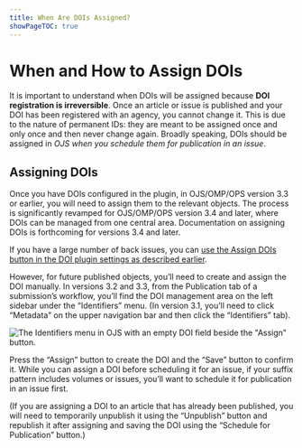 ```yaml
---
title: When Are DOIs Assigned?
showPageTOC: true
---
```


# When and How to Assign DOIs

It is important to understand when DOIs will be assigned because **DOI registration is irreversible**. Once an article or issue is published and your DOI has been registered with an agency, you cannot change it. This is due to the nature of permanent IDs: they are meant to be assigned once and only once and then never change again.
Broadly speaking, DOIs should be assigned in *OJS when you schedule them for publication in an issue*. 

## Assigning DOIs

Once you have DOIs configured in the plugin, in OJS/OMP/OPS version 3.3 or earlier, you will need to assign them to the relevant objects. The process is significantly revamped for OJS/OMP/OPS version 3.4 and later, where DOIs can be managed from one central area. Documentation on assigning DOIs is forthcoming for versions 3.4 and later.

If you have a large number of back issues, you can [use the Assign DOIs button in the DOI plugin settings as described earlier](https://docs.pkp.sfu.ca/doi-plugin/en/doi-plugin#assign-dois).

However, for future published objects, you’ll need to create and assign the DOI manually. In versions 3.2 and 3.3, from the Publication tab of a submission’s workflow, you’ll find the DOI management area on the left sidebar under the “Identifiers” menu. (In version 3.1, you’ll need to click “Metadata” on the upper navigation bar and then click the “Identifiers” tab). 

![The Identifiers menu in OJS with an empty DOI field beside the "Assign" button.](./assets/doi-assign-button.png)

Press the “Assign” button to create the DOI and the “Save” button to confirm it. While you can assign a DOI before scheduling it for an issue, if your suffix pattern includes volumes or issues, you’ll want to schedule it for publication in an issue first.

(If you are assigning a DOI to an article that has already been published, you will need to temporarily unpublish it using the “Unpublish” button and republish it after assigning and saving the DOI using the “Schedule for Publication” button.)
